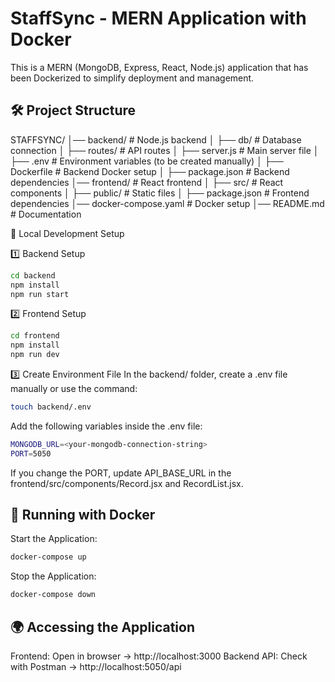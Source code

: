 # StaffSync - MERN Application with Docker

This is a MERN (MongoDB, Express, React, Node.js) application that has been Dockerized to simplify deployment and management.

## 🛠️ Project Structure

STAFFSYNC/ │── backend/ # Node.js backend │ ├── db/ # Database connection │ ├── routes/ # API routes │ ├── server.js # Main server file │ ├── .env # Environment variables (to be created manually) │ ├── Dockerfile # Backend Docker setup │ ├── package.json # Backend dependencies │── frontend/ # React frontend │ ├── src/ # React components │ ├── public/ # Static files │ ├── package.json # Frontend dependencies │── docker-compose.yaml # Docker setup │── README.md # Documentation

🚀 Local Development Setup

1️⃣ Backend Setup
```sh
cd backend
npm install
npm run start
```
2️⃣ Frontend Setup
```sh
cd frontend
npm install
npm run dev
```
3️⃣ Create Environment File
In the backend/ folder, create a .env file manually or use the command:
```sh
touch backend/.env
```
Add the following variables inside the .env file:
```sh
MONGODB_URL=<your-mongodb-connection-string>
PORT=5050
```
If you change the PORT, update API_BASE_URL in the frontend/src/components/Record.jsx and RecordList.jsx.
## 🐳 Running with Docker

Start the Application:
```sh
docker-compose up
```
Stop the Application:
```sh
docker-compose down
```
## 🌍 Accessing the Application

Frontend: Open in browser → http://localhost:3000 
Backend API: Check with Postman → http://localhost:5050/api
